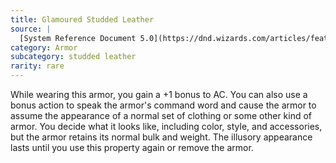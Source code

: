 ```yaml
---
title: Glamoured Studded Leather
source: |
  [System Reference Document 5.0](https://dnd.wizards.com/articles/features/systems-reference-document-srd)
category: Armor
subcategory: studded leather
rarity: rare
---
```


While wearing this armor, you gain a +1 bonus to AC. You can also use a bonus action to speak the armor's command word and cause the armor to assume the appearance of a normal set of clothing or some other kind of armor. You decide what it looks like, including color, style, and accessories, but the armor retains its normal bulk and weight. The illusory appearance lasts until you use this property again or remove the armor.

